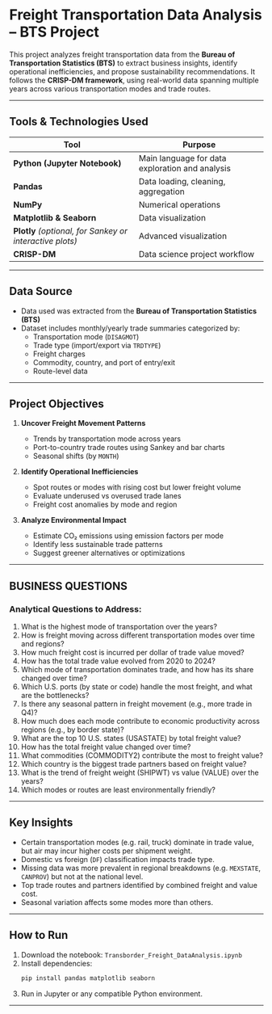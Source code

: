 
# Freight Transportation Data Analysis – BTS Project

This project analyzes freight transportation data from the **Bureau of Transportation Statistics (BTS)** to extract business insights, identify operational inefficiencies, and propose sustainability recommendations. It follows the **CRISP-DM framework**, using real-world data spanning multiple years across various transportation modes and trade routes.

---

## Tools & Technologies Used

| Tool | Purpose |
|------|---------|
| **Python (Jupyter Notebook)** | Main language for data exploration and analysis |
| **Pandas** | Data loading, cleaning, aggregation |
| **NumPy** | Numerical operations |
| **Matplotlib & Seaborn** | Data visualization |
| **Plotly** *(optional, for Sankey or interactive plots)* | Advanced visualization |
| **CRISP-DM** | Data science project workflow |

---

## Data Source

- Data used was extracted from the **Bureau of Transportation Statistics (BTS)**
- Dataset includes monthly/yearly trade summaries categorized by:
  - Transportation mode (`DISAGMOT`)
  - Trade type (import/export via `TRDTYPE`)
  - Freight charges
  - Commodity, country, and port of entry/exit
  - Route-level data

---

## Project Objectives

1. **Uncover Freight Movement Patterns**
   - Trends by transportation mode across years
   - Port-to-country trade routes using Sankey and bar charts
   - Seasonal shifts (by `MONTH`)

2. **Identify Operational Inefficiencies**
   - Spot routes or modes with rising cost but lower freight volume
   - Evaluate underused vs overused trade lanes
   - Freight cost anomalies by mode and region

3. **Analyze Environmental Impact**
   - Estimate CO₂ emissions using emission factors per mode
   - Identify less sustainable trade patterns
   - Suggest greener alternatives or optimizations

---
## BUSINESS QUESTIONS
### Analytical Questions to Address:
1.	What is the highest mode of transportation over the years?
2.  How is freight moving across different transportation modes over time and regions?
3.  How much freight cost is incurred per dollar of trade value moved?
4.	How has the total trade value evolved from 2020 to 2024?
5.	Which mode of transportation dominates trade, and how has its share changed over time?
6.	Which U.S. ports (by state or code) handle the most freight, and what are the bottlenecks? 
7.	Is there any seasonal pattern in freight movement (e.g., more trade in Q4)?
8.	How much does each mode contribute to economic productivity across regions (e.g., by border state)?
9.	What are the top 10 U.S. states (USASTATE) by total freight value?
10.	How has the total freight value changed over time?
11.	What commodities (COMMODITY2) contribute the most to freight value?
12. Which country is the biggest trade partners based on freight value?
13. What is the trend of freight weight (SHIPWT) vs value (VALUE) over the years?
14. Which modes or routes are least environmentally friendly?
---
## Key Insights

- Certain transportation modes (e.g. rail, truck) dominate in trade value, but air may incur higher costs per shipment weight.
- Domestic vs foreign (`DF`) classification impacts trade type.
- Missing data was more prevalent in regional breakdowns (e.g. `MEXSTATE`, `CANPROV`) but not at the national level.
- Top trade routes and partners identified by combined freight and value cost.
- Seasonal variation affects some modes more than others.

---

## How to Run

1. Download the notebook: `Transborder_Freight_DataAnalysis.ipynb`
2. Install dependencies:
   ```bash
   pip install pandas matplotlib seaborn
   ```
3. Run in Jupyter or any compatible Python environment.

---
